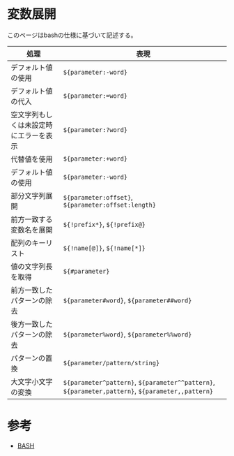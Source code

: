 # 変数展開

このページはbashの仕様に基づいて記述する。

|処理|表現|
|---|----|
|デフォルト値の使用|`${parameter:-word}`|
|デフォルト値の代入|`${parameter:=word}`|
|空文字列もしくは未設定時にエラーを表示|`${parameter:?word}`|
|代替値を使用|`${parameter:+word}`|
|デフォルト値の使用|`${parameter:-word}`|
|部分文字列展開|`${parameter:offset}`, `${parameter:offset:length}`|
|前方一致する変数名を展開|`${!prefix*}`, `${!prefix@}`
|配列のキーリスト|`${!name[@]}`, `${!name[*]}`|
|値の文字列長を取得|`${#parameter}`|
|前方一致したパターンの除去|`${parameter#word}`, `${parameter##word}`|
|後方一致したパターンの除去|`${parameter%word}`, `${parameter%%word}`|
|パターンの置換|`${parameter/pattern/string}`|
|大文字小文字の変換|`${parameter^pattern}`, `${parameter^^pattern}`, `${parameter,pattern}`, `${parameter,,pattern}`|

# 参考

- [BASH](https://linuxjm.osdn.jp/html/GNU_bash/man1/bash.1.html)

